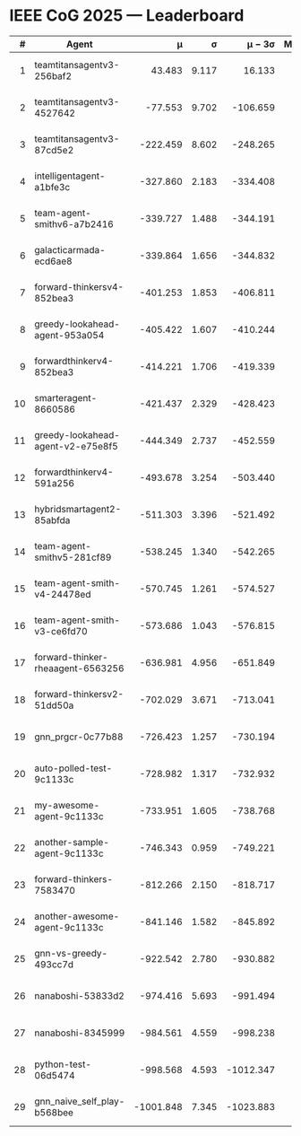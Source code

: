 # IEEE CoG 2025 — Leaderboard

| # | Agent | μ | σ | μ − 3σ | Matches | Updated |
|---:|---|---:|---:|---:|---:|---|
| 1 | teamtitansagentv3-256baf2 | 43.483 | 9.117 | 16.133 | 21236 | 2025-08-25 03:06 |
| 2 | teamtitansagentv3-4527642 | -77.553 | 9.702 | -106.659 | 20630 | 2025-08-25 03:06 |
| 3 | teamtitansagentv3-87cd5e2 | -222.459 | 8.602 | -248.265 | 21426 | 2025-08-25 03:06 |
| 4 | intelligentagent-a1bfe3c | -327.860 | 2.183 | -334.408 | 17616 | 2025-08-25 03:06 |
| 5 | team-agent-smithv6-a7b2416 | -339.727 | 1.488 | -344.191 | 20560 | 2025-08-25 03:06 |
| 6 | galacticarmada-ecd6ae8 | -339.864 | 1.656 | -344.832 | 19300 | 2025-08-25 03:06 |
| 7 | forward-thinkersv4-852bea3 | -401.253 | 1.853 | -406.811 | 16872 | 2025-08-25 03:06 |
| 8 | greedy-lookahead-agent-953a054 | -405.422 | 1.607 | -410.244 | 19054 | 2025-08-25 03:06 |
| 9 | forwardthinkerv4-852bea3 | -414.221 | 1.706 | -419.339 | 17568 | 2025-08-25 03:06 |
| 10 | smarteragent-8660586 | -421.437 | 2.329 | -428.423 | 17701 | 2025-08-25 03:06 |
| 11 | greedy-lookahead-agent-v2-e75e8f5 | -444.349 | 2.737 | -452.559 | 21294 | 2025-08-25 03:06 |
| 12 | forwardthinkerv4-591a256 | -493.678 | 3.254 | -503.440 | 17149 | 2025-08-25 03:06 |
| 13 | hybridsmartagent2-85abfda | -511.303 | 3.396 | -521.492 | 17282 | 2025-08-25 03:06 |
| 14 | team-agent-smithv5-281cf89 | -538.245 | 1.340 | -542.265 | 19960 | 2025-08-25 03:06 |
| 15 | team-agent-smith-v4-24478ed | -570.745 | 1.261 | -574.527 | 20956 | 2025-08-25 03:06 |
| 16 | team-agent-smith-v3-ce6fd70 | -573.686 | 1.043 | -576.815 | 21536 | 2025-08-25 03:06 |
| 17 | forward-thinker-rheaagent-6563256 | -636.981 | 4.956 | -651.849 | 19478 | 2025-08-25 03:06 |
| 18 | forward-thinkersv2-51dd50a | -702.029 | 3.671 | -713.041 | 20138 | 2025-08-25 03:06 |
| 19 | gnn_prgcr-0c77b88 | -726.423 | 1.257 | -730.194 | 18160 | 2025-08-25 03:06 |
| 20 | auto-polled-test-9c1133c | -728.982 | 1.317 | -732.932 | 21320 | 2025-08-25 03:06 |
| 21 | my-awesome-agent-9c1133c | -733.951 | 1.605 | -738.768 | 21020 | 2025-08-25 03:06 |
| 22 | another-sample-agent-9c1133c | -746.343 | 0.959 | -749.221 | 20880 | 2025-08-25 03:06 |
| 23 | forward-thinkers-7583470 | -812.266 | 2.150 | -818.717 | 18840 | 2025-08-25 03:06 |
| 24 | another-awesome-agent-9c1133c | -841.146 | 1.582 | -845.892 | 22080 | 2025-08-25 03:06 |
| 25 | gnn-vs-greedy-493cc7d | -922.542 | 2.780 | -930.882 | 16020 | 2025-08-25 03:06 |
| 26 | nanaboshi-53833d2 | -974.416 | 5.693 | -991.494 | 16120 | 2025-08-25 03:06 |
| 27 | nanaboshi-8345999 | -984.561 | 4.559 | -998.238 | 16990 | 2025-08-25 03:06 |
| 28 | python-test-06d5474 | -998.568 | 4.593 | -1012.347 | 16670 | 2025-08-25 03:06 |
| 29 | gnn_naive_self_play-b568bee | -1001.848 | 7.345 | -1023.883 | 16720 | 2025-08-25 03:06 |
